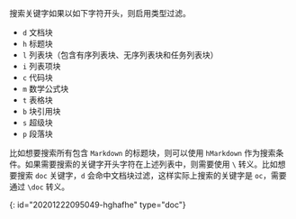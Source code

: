 搜索关键字如果以如下字符开头，则启用类型过滤。

* `d` 文档块
* `h` 标题块
* `l` 列表块（包含有序列表块、无序列表块和任务列表块）
* `i` 列表项块
* `c` 代码块
* `m` 数学公式块
* `t` 表格块
* `b` 块引用块
* `s` 超级块
* `p` 段落块

比如想要搜索所有包含 `Markdown` 的标题块，则可以使用 `hMarkdown` 作为搜索条件。如果需要搜索的关键字开头字符在上述列表中，则需要使用 `\` 转义。比如想要搜索 `doc` 关键字，`d` 会命中文档块过滤，这样实际上搜索的关键字是 `oc`，需要通过 `\doc` 转义。


{: id="20201222095049-hghafhe" type="doc"}
